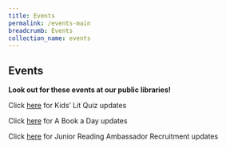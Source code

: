 ```yaml
---
title: Events
permalink: /events-main
breadcrumb: Events
collection_name: events
---
```


## **Events**

**Look out for these events at our public libraries!**

Click [here](http://www.nlb.gov.sg/discovereads/klq/) for Kids’ Lit Quiz updates

Click [here](http://www.nlb.gov.sg/discovereads/abookaday/) for A Book a Day updates

Click [here](http://www.nlb.gov.sg/discovereads/jra-recruitment-2020/) for Junior Reading Ambassador Recruitment updates
